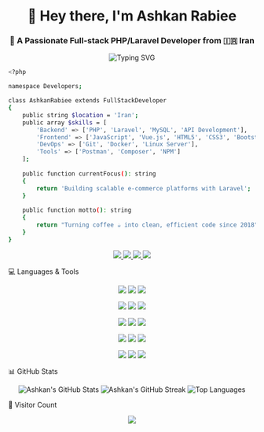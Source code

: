 <h1 align="center">👋 Hey there, I'm <b>Ashkan Rabiee</b></h1>
<h3 align="center">🚀 A Passionate Full-stack PHP/Laravel Developer from 🇮🇷 Iran</h3>

<p align="center">
<img src="https://readme-typing-svg.herokuapp.com?font=Fira+Code&duration=4000&pause=500&center=true&vCenter=true&multiline=true&width=600&height=100&lines=Welcome+to+my+GitHub+profile!;I+love+Laravel+and+building+amazing+web+apps+🚀;Join+me+on+my+coding+journey!" alt="Typing SVG" />
</p>

```bash
<?php

namespace Developers;

class AshkanRabiee extends FullStackDeveloper
{
    public string $location = 'Iran';
    public array $skills = [
        'Backend' => ['PHP', 'Laravel', 'MySQL', 'API Development'],
        'Frontend' => ['JavaScript', 'Vue.js', 'HTML5', 'CSS3', 'Bootstrap'],
        'DevOps' => ['Git', 'Docker', 'Linux Server'],
        'Tools' => ['Postman', 'Composer', 'NPM']
    ];
    
    public function currentFocus(): string
    {
        return 'Building scalable e-commerce platforms with Laravel';
    }
    
    public function motto(): string
    {
        return "Turning coffee ☕ into clean, efficient code since 2018";
    }
}

```

<p align="center">
<a href="https://instagram.com/ashkan.rabiee" target="_blank">
<img src="https://img.shields.io/badge/-Instagram-E4405F?style=for-the-badge&logo=instagram&logoColor=white" />
</a>
<a href="https://linkedin.com/in/ashkan-rabiee" target="_blank">
<img src="https://img.shields.io/badge/-LinkedIn-0077B5?style=for-the-badge&logo=linkedin&logoColor=white" />
</a>
<a href="mailto:ashkanrabiee52@gmail.com">
<img src="https://img.shields.io/badge/-Email-D14836?style=for-the-badge&logo=gmail&logoColor=white" />
</a>
<a href="https://twitter.com/your_twitter" target="_blank">
<img src="https://img.shields.io/badge/-Twitter-1DA1F2?style=for-the-badge&logo=twitter&logoColor=white" />
</a>
</p>

💻 Languages & Tools
<p align="center">
  <img src="https://img.shields.io/badge/-PHP-777BB4?style=for-the-badge&logo=php&logoColor=white" />
  <img src="https://img.shields.io/badge/-Laravel-FF2D20?style=for-the-badge&logo=laravel&logoColor=white" />
  <img src="https://img.shields.io/badge/-Python-3776AB?style=for-the-badge&logo=python&logoColor=white" />
</p>

<p align="center">
  <img src="https://img.shields.io/badge/-Kotlin-7F52FF?style=for-the-badge&logo=kotlin&logoColor=white" />
  <img src="https://img.shields.io/badge/-MySQL-00758F?style=for-the-badge&logo=mysql&logoColor=white" />
  <img src="https://img.shields.io/badge/-SQLite-003B57?style=for-the-badge&logo=sqlite&logoColor=white" />
</p>

<p align="center">
  <img src="https://img.shields.io/badge/-HTML5-E34F26?style=for-the-badge&logo=html5&logoColor=white" />
  <img src="https://img.shields.io/badge/-CSS3-1572B6?style=for-the-badge&logo=css3&logoColor=white" />
  <img src="https://img.shields.io/badge/-Bootstrap-563D7C?style=for-the-badge&logo=bootstrap&logoColor=white" />
</p>

<p align="center">
  <img src="https://img.shields.io/badge/-Postman-FF6C37?style=for-the-badge&logo=postman&logoColor=white" />
  <img src="https://img.shields.io/badge/-Git-F05032?style=for-the-badge&logo=git&logoColor=white" />
  <img src="https://img.shields.io/badge/-Linux-FCC624?style=for-the-badge&logo=linux&logoColor=black" />
</p>

<p align="center">
  <img src="https://img.shields.io/badge/-Android-3DDC84?style=for-the-badge&logo=android&logoColor=white" />
  <img src="https://img.shields.io/badge/-XML-FF1B2D?style=for-the-badge&logo=xml&logoColor=white" />
  <img src="https://img.shields.io/badge/-WordPress-21759B?style=for-the-badge&logo=wordpress&logoColor=white" />
</p>



📊 GitHub Stats
<p align="center">
<img src="https://github-readme-stats.vercel.app/api?username=ashkanrabiee&show_icons=true&theme=radical" alt="Ashkan's GitHub Stats" />
<img src="https://github-readme-streak-stats.herokuapp.com/?user=ashkanrabiee&theme=radical" alt="Ashkan's GitHub Streak" />
<img src="https://github-readme-stats.vercel.app/api/top-langs/?username=ashkanrabiee&layout=compact&theme=radical" alt="Top Languages" />
</p>

👀 Visitor Count
<p align="center">
<img src="https://komarev.com/ghpvc/?username=ashkanrabiee&label=Profile+Views&color=blue&style=flat" />
</p>

